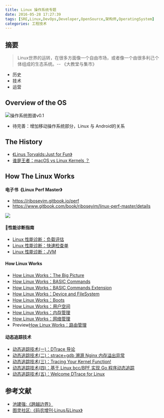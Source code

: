 ```yaml
---
title: Linux 操作系统专题
date: 2016-05-28 17:27:39
tags: [SRE,Linux,DevOps,Developer,OpenSource,架构师,OperatingSystem]
categories: 工程技术
---
```

## 摘要

>Linux世界的运转，在很多方面像一个自由市场，或者像一个由很多利己个体组成的生态系统。-- 《大教堂与集市》

- 历史
- 技术
- 运营

<!--more-->

## Overview of the OS

![操作系统图谱v0.1](http://riboseyim-qiniu.riboseyim.com/OS-map.png)

- 待完善：增加移动操作系统部分，Linux 与 Android的关系

## The History

- [《Linus Torvalds:Just for Fun》](https://riboseyim.github.io/2016/04/24/LinusTorvalds/)
- [谁是王者：macOS vs Linux Kernels ？](https://riboseyim.github.io/2017/12/19/Linux-Win-Mac/)

## How The Linux Works

#### 电子书《Linux Perf Master》

- https://riboseyim.gitbook.io/perf
- https://www.gitbook.com/book/riboseyim/linux-perf-master/details

![](http://riboseyim-qiniu.riboseyim.com/banner-LPM-201803.png)

#### 性能诊断指南
- [Linux 性能诊断：负载评估](https://riboseyim.com/2017/12/11/Linux-Perf-Load/)
- [Linux 性能诊断：快速检查单](https://riboseyim.com/2017/12/11/Linux-Perf-Netflix/)
- [Linux 性能诊断：JVM](https://riboseyim.com/2018/08/07/Linux-Perf-JVM/)

#### How Linux Works
- [How Linux Works：The Big Picture](https://riboseyim.com/2019/04/21/Linux-Works/)
- [How Linux Works：BASIC Commands](https://riboseyim.com/2017/04/26/Linux-Commands/)
- [How Linux Works：BASIC Commands Extension](https://riboseyim.com/2018/09/03/Linux-Commands-New/)
- [How Linux Works：Device and FileSystem](https://riboseyim.com/2018/06/07/Linux-Works-FileSystem/)
- [How Linux Works：Boots](https://riboseyim.com/2017/05/29/Linux-Works-Boots/)
- [How Linux Works：用户空间](https://riboseyim.com/2019/04/21/Linux-Works-User-Space/)
- [How Linux Works：内存管理](https://riboseyim.com/2017/12/11/Linux-Works-Memory/)
- [How Linux Works：网络管理](https://riboseyim.com/2018/01/08/Linux-Works-Network/)
- Preview[How Linux Works：路由管理](https://riboseyim.com/2019/03/05/Linux-Works-Router/)

#### 动态追踪技术
- [动态追踪技术(一)：DTrace 导论](https://riboseyim.com/2016/11/26/DTrace/)
- [动态追踪技术(二)：strace+gdb 溯源 Nginx 内存溢出异常 ](https://mp.weixin.qq.com/s?__biz=MjM5MTY1MjQ3Nw==&mid=2651939588&idx=1&sn=35f71c5f88d1edf23cb2efc812ab8e6c&chksm=bd578c168a20050041c08618281691f0111f61c789097a69095933057618637fc54817815921#rd)
- [动态追踪技术(三)：Tracing Your Kernel Function!](https://riboseyim.com/2017/04/17/DTrace_FTrace/)
- [动态追踪技术(四)：基于 Linux bcc/BPF 实现 Go 程序动态追踪](https://riboseyim.com/2017/06/27/DTrace_bcc/)
- [动态追踪技术(五)：Welcome DTrace for Linux](https://riboseyim.com/2018/02/16/DTrace-Linux/)

## 参考文献
- [池建强:《跨越边界》](https://book.douban.com/subject/26663519/)
- [图灵社区:《码农增刊·Linus与Linux》](http://www.ituring.com.cn/book/1501)
